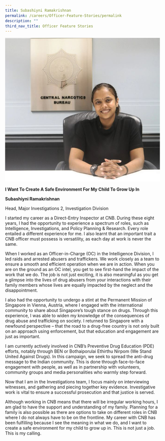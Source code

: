 ```yaml
---
title: Subashiyni Ramakrishnan
permalink: /careers/Officer-Feature-Stories/permalink
description: ""
third_nav_title: Officer Feature Stories
---
```

![Subashiyni Ramakrishnan](/images/Subashiyni%20Ramakrishnan.jpg)

**I Want To Create A Safe Environment For My Child To Grow Up In**

**Subashiyni Ramakrishnan**

Head, Major Investigations 2, Investigation Division

I started my career as a Direct-Entry Inspector at CNB. During these eight years, I had the opportunity to experience a spectrum of roles, such as Intelligence, Investigations, and Policy Planning & Research. Every role entailed a different experience for me. I also learnt that an important trait a CNB officer must possess is versatility, as each day at work is never the same.

When I worked as an Officer-in-Charge (OC) in the Intelligence Division, I led raids and arrested abusers and traffickers. We work closely as a team to ensure a smooth and efficient operation when we are in action. When you are on the ground as an OC intel, you get to see first-hand the impact of the work that we do. The job is not just exciting, it is also meaningful as you get a glimpse into the lives of drug abusers from your interactions with their family members whose lives are equally impacted by the neglect and the disappointment.

I also had the opportunity to undergo a stint at the Permanent Mission of Singapore in Vienna, Austria, where I engaged with the international community to share about Singapore’s tough stance on drugs. Through this experience, I was able to widen my knowledge of the consequences of drug abuse and trafficking on society. I returned to Singapore with a newfound perspective – that the road to a drug-free country is not only built on an approach using enforcement, but that education and engagement are just as important.

I am currently actively involved in CNB’s Preventive Drug Education (PDE) efforts, notably through BEN or Bothaiporulai Ethirthu Nirpom (We Stand United Against Drugs). In this campaign, we seek to spread the anti-drug message to the Indian community. This is done through face-to-face engagement with people, as well as in partnership with volunteers, community groups and media personalities who warmly step forward.

Now that I am in the Investigations team, I focus mainly on interviewing witnesses, and gathering and piecing together key evidence. Investigative work is vital to ensure a successful prosecution and that justice is served.

Although working in CNB means that there will be irregular working hours, I am glad to have the support and understanding of my family. Planning for a family is also possible as there are options to take on different roles in CNB where I do not always have to be on the frontline. My career with CNB has been fulfilling because I see the meaning in what we do, and I want to create a safe environment for my child to grow up in. This is not just a job. This is my calling.